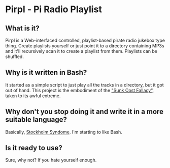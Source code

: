 Pirpl - Pi Radio Playlist
=========================
## What is it?
Pirpl is a Web-interfaced controlled, playlist-based pirate radio jukebox type thing. Create playlists yourself or just point it to a directory containing MP3s and it'll recursively scan it to create a playlist from them.  Playlists can be shuffled.
## Why is it written in Bash?
It started as a simple script to just play all the tracks in a directory, but it got out of hand. This project is the embodiment of the ["Sunk Cost Fallacy"](https://www.logicallyfallacious.com/tools/lp/Bo/LogicalFallacies/173/Sunk_Cost_Fallacy), taken to its awful extreme.
## Why don't you stop doing it and write it in a more suitable language?
Basically, [Stockholm Syndome](https://en.wikipedia.org/wiki/Stockholm_syndrome). I'm starting to like Bash.
## Is it ready to use?
Sure, why not? If you hate yourself enough.

